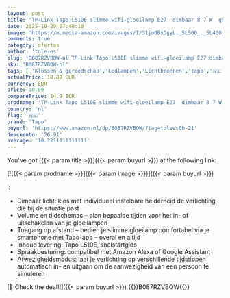 ```yaml
---
layout: post
title: 'TP-Link Tapo L510E slimme wifi-gloeilamp E27  dimbaar 8 7 W  geen hub nodig  compatibel met Alexa  Google Assistant  afwezigheidsmodus  tapo-app  energiebesparend'
date: 2025-10-29 07:48:18
image: 'https://m.media-amazon.com/images/I/31jo0BxDgyL._SL500_._SL400_.jpg'
comments: true
category: ofertas
author: 'tole.es'
slug: 'B087RZVBQW-nl TP-Link Tapo L510E slimme wifi-gloeilamp E27 dimbaar 8 7 W...'
sku: 'B087RZVBQW-nl'
tags: [ 'Klussen & gereedschap','Ledlampen','Lichtbronnen','tapo','🇳🇱', ]
actualPrice: 10.89 EUR
currency: EUR
price: 10.89
comparePrice: 14.9 EUR
prodname: 'TP-Link Tapo L510E slimme wifi-gloeilamp E27  dimbaar 8 7 W  geen hub nodig  compatibel met Alexa  Google Assistant  afwezigheidsmodus  tapo-app  energiebesparend'
country: 'nl'
flag: '🇳🇱'
brand: 'Tapo'
buyurl: 'https://www.amazon.nl/dp/B087RZVBQW/?tag=tolees0b-21'
descuento: '26.91'
average: '10.2211111111111'
---
```


You've got [{{< param title >}}]({{< param buyurl >}}) at the following link:

[![{{< param prodname >}}]({{< param image >}})]({{< param buyurl >}})

ℹ️:

- Dimbaar licht: kies met individueel instelbare helderheid de verlichting die bij de situatie past
- Volume en tijdschemas – plan bepaalde tijden voor het in- of uitschakelen van je gloeilampen
- Toegang op afstand – bedien je slimme gloeilamp comfortabel via je smartphone met Tapo-app – overal en altijd
- Inhoud levering: Tapo L510E, snelstartgids
- Spraakbesturing: compatibel met Amazon Alexa of Google Assistant
- Afwezigheidsmodus: laat je verlichting op verschillende tijdstippen automatisch in- en uitgaan om de aanwezigheid van een persoon te simuleren

[🛒 Check the deal!!]({{< param buyurl >}})
{{<world>}}B087RZVBQW{{</world>}}

